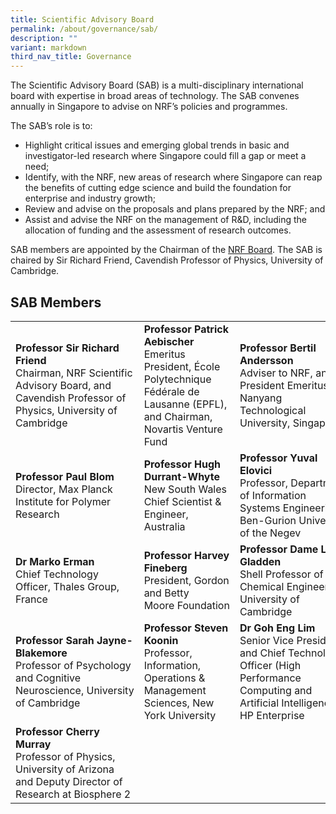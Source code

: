 ```yaml
---
title: Scientific Advisory Board
permalink: /about/governance/sab/
description: ""
variant: markdown
third_nav_title: Governance
---
```

The Scientific Advisory Board (SAB) is a multi-disciplinary international board with expertise in broad areas of technology. The SAB convenes annually in Singapore to advise on NRF’s policies and programmes.

The SAB’s role is to:
* Highlight critical issues and emerging global trends in basic and investigator-led research where Singapore could fill a gap or meet a need;
* Identify, with the NRF, new areas of research where Singapore can reap the benefits of cutting edge science and build the foundation for enterprise and industry growth;
* Review and advise on the proposals and plans prepared by the NRF; and
* Assist and advise the NRF on the management of R&amp;D, including the allocation of funding and the assessment of research outcomes.

SAB members are appointed by the Chairman of the [NRF Board](/about/governance/nrfb/). The SAB is chaired by Sir Richard Friend, Cavendish Professor of Physics, University of Cambridge.

## SAB Members ##

|  |  |  |
| -------- | -------- | -------- |
| **Professor Sir Richard Friend**<br>Chairman, NRF Scientific Advisory Board, and Cavendish Professor of Physics, University of Cambridge | **Professor Patrick Aebischer**<br>Emeritus President, École Polytechnique Fédérale de Lausanne (EPFL), and Chairman, Novartis Venture Fund | **Professor Bertil Andersson**<br>Adviser to NRF, and President Emeritus of Nanyang Technological University, Singapore
|**Professor Paul Blom**<br>Director, Max Planck Institute for Polymer Research | **Professor Hugh Durrant-Whyte**<br>New South Wales Chief Scientist &amp; Engineer, Australia | **Professor Yuval Elovici**<br>Professor,&nbsp;Department of Information Systems Engineering, Ben-Gurion University of the Negev
| **Dr Marko Erman**<br>Chief Technology Officer, Thales Group, France | **Professor&nbsp;Harvey Fineberg**<br>President, Gordon and&nbsp;Betty Moore&nbsp;Foundation | **Professor Dame Lynn Gladden**<br>Shell Professor of Chemical Engineering, University of Cambridge
|**Professor Sarah Jayne-Blakemore**<br>Professor of Psychology and&nbsp;Cognitive Neuroscience,&nbsp;University of Cambridge | **Professor Steven Koonin**<br> Professor, Information, Operations &amp; Management Sciences, New York University | **Dr Goh Eng Lim**<br>Senior Vice President and Chief Technology Officer (High Performance Computing and Artificial Intelligence), HP Enterprise
| **Professor Cherry Murray**<br>Professor of Physics, University of Arizona and Deputy Director of Research at Biosphere 2